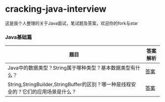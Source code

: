 # cracking-java-interview
这是我个人整理的关于Java面试，笔试题及答案，欢迎你的fork与star

### Java基础篇

| 题目                                                         | 答案解析                                                     |
| ------------------------------------------------------------ | ------------------------------------------------------------ |
| Java中的数据类型？String属于哪种类型？基本数据类型有什么？   | [答案](https://github.com/jinrunheng/cracking-java-interview/blob/main/java-basic/question1.md) |
| String,StringBuilder,StringBuffer的区别？哪一种是线程安全的？它们的应用场景是什么？ | [答案](https://github.com/jinrunheng/cracking-java-interview/blob/main/java-basic/question2.md) |




